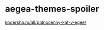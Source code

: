 # aegea-themes-spoiler

[kodersha.ru/all/polnocenny-kat-v-egee/](https://kodersha.ru/all/polnocenny-kat-v-egee/)